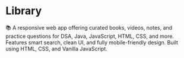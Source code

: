 # Library
📚 A responsive web app offering curated books, videos, notes, and practice questions for DSA, Java, JavaScript, HTML, CSS, and more. Features smart search, clean UI, and fully mobile-friendly design. Built using HTML, CSS, and Vanilla JavaScript.
